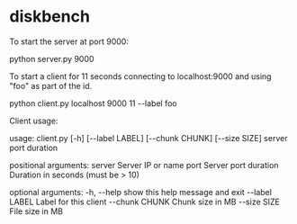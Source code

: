 # diskbench

To start the server at port 9000:

python server.py 9000

To start a client for 11 seconds connecting to localhost:9000 and using "foo" as part of the id.

python client.py localhost 9000 11 --label foo 

Client usage:

usage: client.py [-h] [--label LABEL] [--chunk CHUNK] [--size SIZE]
                 server port duration

positional arguments:
  server         Server IP or name
  port           Server port
  duration       Duration in seconds (must be > 10)

optional arguments:
  -h, --help     show this help message and exit
  --label LABEL  Label for this client
  --chunk CHUNK  Chunk size in MB
  --size SIZE    File size in MB
  
